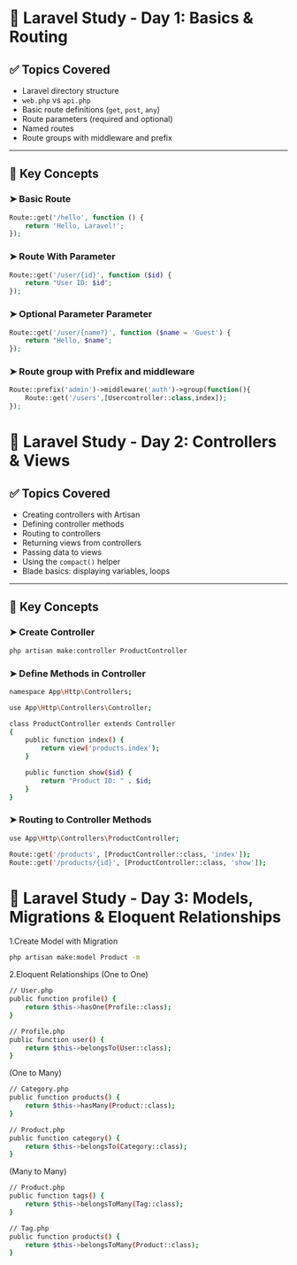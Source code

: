 # 📘 Laravel Study - Day 1: Basics & Routing

## ✅ Topics Covered

- Laravel directory structure
- `web.php` vs `api.php`
- Basic route definitions (`get`, `post`, `any`)
- Route parameters (required and optional)
- Named routes
- Route groups with middleware and prefix

---

## 🧠 Key Concepts

### ➤ Basic Route

```php
Route::get('/hello', function () {
    return 'Hello, Laravel!';
});
```

### ➤ Route With Parameter

```php
Route::get('/user/{id}', function ($id) {
    return "User ID: $id";
});

```

### ➤ Optional Parameter Parameter

```php
Route::get('/user/{name?}', function ($name = 'Guest') {
    return "Hello, $name";
});

```

### ➤ Route group with Prefix and middleware

```php
Route::prefix('admin')->middleware('auth')->group(function(){
    Route::get('/users',[Usercontroller::class,index]);
});
```

# 📘 Laravel Study - Day 2: Controllers & Views

## ✅ Topics Covered

- Creating controllers with Artisan
- Defining controller methods
- Routing to controllers
- Returning views from controllers
- Passing data to views
- Using the `compact()` helper
- Blade basics: displaying variables, loops

---

## 🧠 Key Concepts

### ➤ Create Controller

```bash
php artisan make:controller ProductController

```

### ➤ Define Methods in Controller

```bash
namespace App\Http\Controllers;

use App\Http\Controllers\Controller;

class ProductController extends Controller
{
    public function index() {
        return view('products.index');
    }

    public function show($id) {
        return "Product ID: " . $id;
    }
}
```

### ➤ Routing to Controller Methods

```bash
use App\Http\Controllers\ProductController;

Route::get('/products', [ProductController::class, 'index']);
Route::get('/products/{id}', [ProductController::class, 'show']);

```

# 📘 Laravel Study - Day 3: Models, Migrations & Eloquent Relationships

1.Create Model with Migration

```bash
php artisan make:model Product -m
```

2.Eloquent Relationships
(One to One)

```bash
// User.php
public function profile() {
    return $this->hasOne(Profile::class);
}

// Profile.php
public function user() {
    return $this->belongsTo(User::class);
}
```

(One to Many)

```bash
// Category.php
public function products() {
    return $this->hasMany(Product::class);
}

// Product.php
public function category() {
    return $this->belongsTo(Category::class);
}

```

(Many to Many)

```bash
// Product.php
public function tags() {
    return $this->belongsToMany(Tag::class);
}

// Tag.php
public function products() {
    return $this->belongsToMany(Product::class);
}

```

